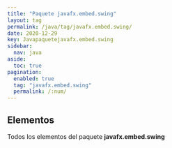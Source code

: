 ```yaml
---
title: "Paquete javafx.embed.swing"
layout: tag
permalink: /java/tag/javafx.embed.swing/
date: 2020-12-29
key: Javapaquetejavafx.embed.swing
sidebar: 
  nav: java
aside: 
  toc: true
pagination: 
  enabled: true
  tag: "javafx.embed.swing"
  permalink: /:num/
---
```


<h2>Elementos</h2>
Todos los elementos del paquete <strong>javafx.embed.swing</strong>
